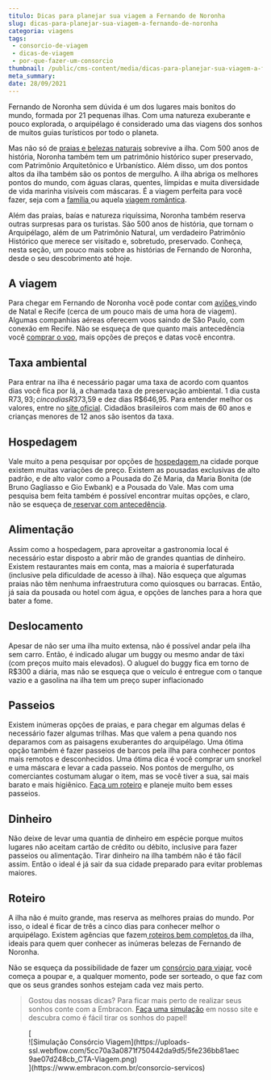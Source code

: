 ```yaml
---
titulo: Dicas para planejar sua viagem a Fernando de Noronha
slug: dicas-para-planejar-sua-viagem-a-fernando-de-noronha
categoria: viagens
tags:
 - consorcio-de-viagem
 - dicas-de-viagem
 - por-que-fazer-um-consorcio
thumbnail: /public/cms-content/media/dicas-para-planejar-sua-viagem-a-fernando-de-noronha.jpg
meta_summary: 
date: 28/09/2021
---
```

Fernando de Noronha sem dúvida é um dos lugares mais bonitos do mundo, formada por 21 pequenas ilhas. Com uma natureza exuberante e pouco explorada, o arquipélago é considerado uma das viagens dos sonhos de muitos guias turísticos por todo o planeta.

Mas não só de [praias e belezas naturais](https://www.embracon.com.br/blog/guia-completo-para-uma-viagem-sustentavel-em-praias-paradisiacas) sobrevive a ilha. Com 500 anos de história, Noronha também tem um patrimônio histórico super preservado, com Patrimônio Arquitetônico e Urbanístico. Além disso, um dos pontos altos da ilha também são os pontos de mergulho. A ilha abriga os melhores pontos do mundo, com águas claras, quentes, límpidas e muita diversidade de vida marinha visíveis com máscaras. É a viagem perfeita para você fazer, seja com a [família ](https://www.embracon.com.br/blog/conheca-4-destinos-incriveis-para-passar-ferias-em-familia)ou aquela [viagem romântica](https://www.embracon.com.br/blog/5-dicas-incriveis-para-planejar-uma-viagem-romantica).

Além das praias, baías e natureza riquíssima, Noronha também reserva outras surpresas para os turistas. São 500 anos de história, que tornam o Arquipélago, além de um Patrimônio Natural, um verdadeiro Patrimônio Histórico que merece ser visitado e, sobretudo, preservado. Conheça, nesta seção, um pouco mais sobre as histórias de Fernando de Noronha, desde o seu descobrimento até hoje.

A viagem
--------

Para chegar em Fernando de Noronha você pode contar com [aviões ](https://www.embracon.com.br/blog/7-dicas-de-como-economizar-na-passagem-de-aviao)vindo de Natal e Recife (cerca de um pouco mais de uma hora de viagem). Algumas companhias aéreas oferecem voos saindo de São Paulo, com conexão em Recife. Não se esqueça de que quanto mais antecedência você [comprar o voo](https://www.embracon.com.br/blog/4-dicas-na-hora-de-comprar-passagens-aereas), mais opções de preços e datas você encontra.

Taxa ambiental
--------------

Para entrar na ilha é necessário pagar uma taxa de acordo com quantos dias você fica por lá, a chamada taxa de preservação ambiental. 1 dia custa R$73,93; cinco dias R$373,59 e dez dias R$646,95. Para entender melhor os valores, entre no [site oficial](http://www.noronha.pe.gov.br/turPreservacao.php). Cidadãos brasileiros com mais de 60 anos e crianças menores de 12 anos são isentos da taxa.

Hospedagem
----------

Vale muito a pena pesquisar por opções de [hospedagem ](https://www.embracon.com.br/blog/entenda-como-escolher-um-bom-hotel-para-viagens-em-familia)na cidade porque existem muitas variações de preço. Existem as pousadas exclusivas de alto padrão, e de alto valor como a Pousada do Zé Maria, da Maria Bonita (de Bruno Gagliasso e Gio Ewbank) e a Pousada do Vale. Mas com uma pesquisa bem feita também é possível encontrar muitas opções, e claro, não se esqueça de[ reservar com antecedência](https://www.embracon.com.br/blog/como-fazer-uma-reserva-de-hotel-sem-erros).

Alimentação
-----------

Assim como a hospedagem, para aproveitar a gastronomia local é necessário estar disposto a abrir mão de grandes quantias de dinheiro. Existem restaurantes mais em conta, mas a maioria é superfaturada (inclusive pela dificuldade de acesso à ilha). Não esqueça que algumas praias não têm nenhuma infraestrutura como quiosques ou barracas. Então, já saia da pousada ou hotel com água, e opções de lanches para a hora que bater a fome.

Deslocamento
------------

Apesar de não ser uma ilha muito extensa, não é possível andar pela ilha sem carro. Então, é indicado alugar um buggy ou mesmo andar de táxi (com preços muito mais elevados). O aluguel do buggy fica em torno de R$300 a diária, mas não se esqueça que o veículo é entregue com o tanque vazio e a gasolina na ilha tem um preço super inflacionado

Passeios
--------

Existem inúmeras opções de praias, e para chegar em algumas delas é necessário fazer algumas trilhas. Mas que valem a pena quando nos deparamos com as paisagens exuberantes do arquipélago. Uma ótima opção também é fazer passeios de barcos pela ilha para conhecer pontos mais remotos e desconhecidos. Uma ótima dica é você comprar um snorkel e uma máscara e levar a cada passeio. Nos pontos de mergulho, os comerciantes costumam alugar o item, mas se você tiver a sua, sai mais barato e mais higiênico. [Faça um roteiro](https://www.embracon.com.br/blog/saiba-como-montar-um-roteiro-de-viagem-em-7-passos) e planeje muito bem esses passeios.

Dinheiro
--------

Não deixe de levar uma quantia de dinheiro em espécie porque muitos lugares não aceitam cartão de crédito ou débito, inclusive para fazer passeios ou alimentação. Tirar dinheiro na ilha também não é tão fácil assim. Então o ideal é já sair da sua cidade preparado para evitar problemas maiores.

Roteiro
-------

A ilha não é muito grande, mas reserva as melhores praias do mundo. Por isso, o ideal é ficar de três a cinco dias para conhecer melhor o arquipélago. Existem agências que fazem[ roteiros bem completos ](https://www.embracon.com.br/blog/como-preparar-o-roteiro-de-viagem-romantica)da ilha, ideais para quem quer conhecer as inúmeras belezas de Fernando de Noronha.

Não se esqueça da possibilidade de fazer um [consórcio para viajar](https://www.embracon.com.br/blog/consorcio-de-viagens-o-que-e-e-como-funciona), você começa a poupar e, a qualquer momento, pode ser sorteado, o que faz com que os seus grandes sonhos estejam cada vez mais perto.

> Gostou das nossas dicas? Para ficar mais perto de realizar seus sonhos conte com a Embracon. [Faça uma simulação](https://www.embracon.com.br/consorcio-servicos) em nosso site e descubra como é fácil tirar os sonhos do papel!

<figure class="w-richtext-figure-type-image w-richtext-align-center">[<div>![Simulação Consórcio Viagem](https://uploads-ssl.webflow.com/5cc70a3a0871f750442da9d5/5fe236bb81aec9ae07d248cb_CTA-Viagem.png)</div>](https://www.embracon.com.br/consorcio-servicos)</figure>
